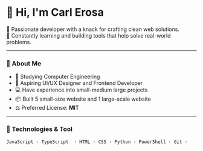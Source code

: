 # 👋 Hi, I'm Carl Erosa

🚀 Passionate developer with a knack for crafting clean web solutions.  
🧠 Constantly learning and building tools that help solve real-world problems.

---

### 🧾 About Me
- 🔭 Studying Computer Engineering
- 🧠 Aspiring UI/UX Designer and Frontend Developer
- 💻 Have experience into small-medium large projects
- 📦 Built 5 small-size website and 1 large-scale website
- ⚖️ Preferred License: **MIT**

---

### 🧠 Technologies & Tool
```bash
JavaScript · TypeScript  · HTML · CSS · Python · PowerShell · Git ·  
